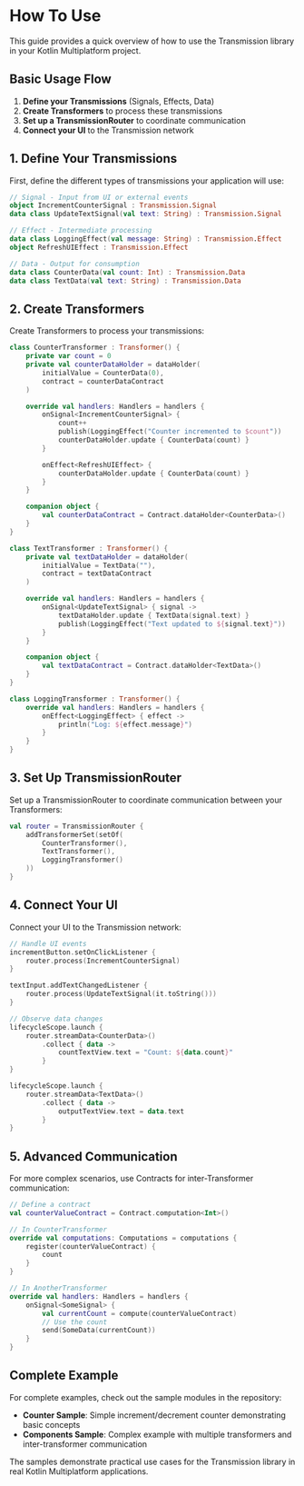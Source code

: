 # How To Use

This guide provides a quick overview of how to use the Transmission library in your Kotlin Multiplatform project.

## Basic Usage Flow

1. **Define your Transmissions** (Signals, Effects, Data)
2. **Create Transformers** to process these transmissions
3. **Set up a TransmissionRouter** to coordinate communication
4. **Connect your UI** to the Transmission network

## 1. Define Your Transmissions

First, define the different types of transmissions your application will use:

```kotlin
// Signal - Input from UI or external events
object IncrementCounterSignal : Transmission.Signal
data class UpdateTextSignal(val text: String) : Transmission.Signal

// Effect - Intermediate processing
data class LoggingEffect(val message: String) : Transmission.Effect
object RefreshUIEffect : Transmission.Effect

// Data - Output for consumption
data class CounterData(val count: Int) : Transmission.Data
data class TextData(val text: String) : Transmission.Data
```

## 2. Create Transformers

Create Transformers to process your transmissions:

```kotlin
class CounterTransformer : Transformer() {
    private var count = 0
    private val counterDataHolder = dataHolder(
        initialValue = CounterData(0),
        contract = counterDataContract
    )

    override val handlers: Handlers = handlers {
        onSignal<IncrementCounterSignal> {
            count++
            publish(LoggingEffect("Counter incremented to $count"))
            counterDataHolder.update { CounterData(count) }
        }

        onEffect<RefreshUIEffect> {
            counterDataHolder.update { CounterData(count) }
        }
    }

    companion object {
        val counterDataContract = Contract.dataHolder<CounterData>()
    }
}

class TextTransformer : Transformer() {
    private val textDataHolder = dataHolder(
        initialValue = TextData(""),
        contract = textDataContract
    )

    override val handlers: Handlers = handlers {
        onSignal<UpdateTextSignal> { signal ->
            textDataHolder.update { TextData(signal.text) }
            publish(LoggingEffect("Text updated to ${signal.text}"))
        }
    }

    companion object {
        val textDataContract = Contract.dataHolder<TextData>()
    }
}

class LoggingTransformer : Transformer() {
    override val handlers: Handlers = handlers {
        onEffect<LoggingEffect> { effect ->
            println("Log: ${effect.message}")
        }
    }
}
```

## 3. Set Up TransmissionRouter

Set up a TransmissionRouter to coordinate communication between your Transformers:

```kotlin
val router = TransmissionRouter {
    addTransformerSet(setOf(
        CounterTransformer(),
        TextTransformer(),
        LoggingTransformer()
    ))
}
```

## 4. Connect Your UI

Connect your UI to the Transmission network:

```kotlin
// Handle UI events
incrementButton.setOnClickListener {
    router.process(IncrementCounterSignal)
}

textInput.addTextChangedListener {
    router.process(UpdateTextSignal(it.toString()))
}

// Observe data changes
lifecycleScope.launch {
    router.streamData<CounterData>()
        .collect { data ->
            countTextView.text = "Count: ${data.count}"
        }
}

lifecycleScope.launch {
    router.streamData<TextData>()
        .collect { data ->
            outputTextView.text = data.text
        }
}
```

## 5. Advanced Communication

For more complex scenarios, use Contracts for inter-Transformer communication:

```kotlin
// Define a contract
val counterValueContract = Contract.computation<Int>()

// In CounterTransformer
override val computations: Computations = computations {
    register(counterValueContract) {
        count
    }
}

// In AnotherTransformer
override val handlers: Handlers = handlers {
    onSignal<SomeSignal> {
        val currentCount = compute(counterValueContract)
        // Use the count
        send(SomeData(currentCount))
    }
}
```

## Complete Example

For complete examples, check out the sample modules in the repository:

- **Counter Sample**: Simple increment/decrement counter demonstrating basic concepts
- **Components Sample**: Complex example with multiple transformers and inter-transformer communication

The samples demonstrate practical use cases for the Transmission library in real Kotlin Multiplatform applications.
